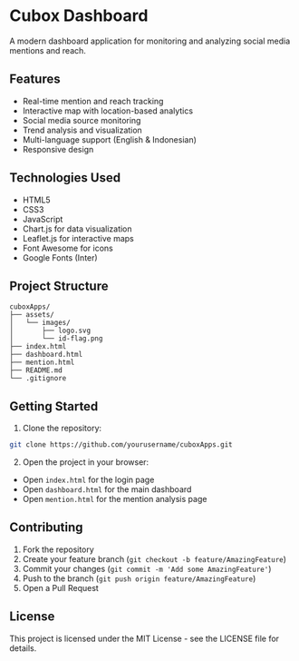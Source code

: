 # Cubox Dashboard

A modern dashboard application for monitoring and analyzing social media mentions and reach.

## Features

- Real-time mention and reach tracking
- Interactive map with location-based analytics
- Social media source monitoring
- Trend analysis and visualization
- Multi-language support (English & Indonesian)
- Responsive design

## Technologies Used

- HTML5
- CSS3
- JavaScript
- Chart.js for data visualization
- Leaflet.js for interactive maps
- Font Awesome for icons
- Google Fonts (Inter)

## Project Structure

```
cuboxApps/
├── assets/
│   └── images/
│       ├── logo.svg
│       └── id-flag.png
├── index.html
├── dashboard.html
├── mention.html
├── README.md
└── .gitignore
```

## Getting Started

1. Clone the repository:
```bash
git clone https://github.com/yourusername/cuboxApps.git
```

2. Open the project in your browser:
- Open `index.html` for the login page
- Open `dashboard.html` for the main dashboard
- Open `mention.html` for the mention analysis page

## Contributing

1. Fork the repository
2. Create your feature branch (`git checkout -b feature/AmazingFeature`)
3. Commit your changes (`git commit -m 'Add some AmazingFeature'`)
4. Push to the branch (`git push origin feature/AmazingFeature`)
5. Open a Pull Request

## License

This project is licensed under the MIT License - see the LICENSE file for details. 